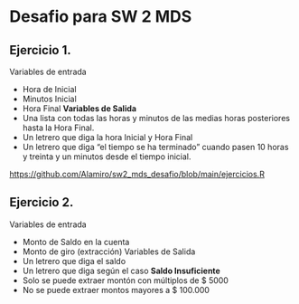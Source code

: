 # Desafio para SW 2 MDS


## Ejercicio 1.

Variables de entrada
* Hora de Inicial
* Minutos Inicial
* Hora Final
**Variables de Salida**
* Una lista con todas las horas y minutos de las medias horas posteriores hasta la
Hora Final.
* Un letrero que diga la hora Inicial y Hora Final
* Un letrero que diga “el tiempo se ha terminado” cuando pasen 10 horas y treinta y
un minutos desde el tiempo inicial.

https://github.com/Alamiro/sw2_mds_desafio/blob/main/ejercicios.R

## Ejercicio 2.

Variables de entrada
* Monto de Saldo en la cuenta
* Monto de giro (extracción)
Variables de Salida
* Un letrero que diga el saldo
* Un letrero que diga según el caso **Saldo Insuficiente**
* Solo se puede extraer montón con múltiplos de $ 5000
* No se puede extraer montos mayores a $ 100.000


